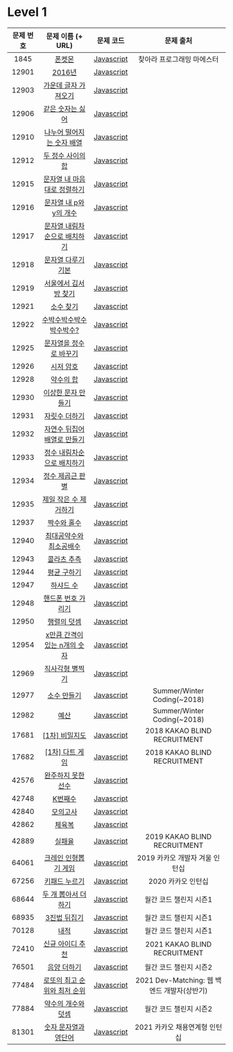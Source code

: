 # Level 1

| 문제 번호 | 문제 이름 (+ URL) | 문제 코드 | 문제 출처 |
|:----------:|:----------:|:----------:|:----------:|
| 1845 | [폰켓몬](https://programmers.co.kr/learn/courses/30/lessons/1845) | [Javascript]() | 찾아라 프로그래밍 마에스터 |
| 12901 |	[2016년](https://programmers.co.kr/learn/courses/30/lessons/12901) | [Javascript]() |  |
| 12903 | [가운데 글자 가져오기](https://programmers.co.kr/learn/courses/30/lessons/12903) | [Javascript]() |  |
| 12906 |	[같은 숫자는 싫어](https://programmers.co.kr/learn/courses/30/lessons/12906) | [Javascript]() |  |
| 12910 |	[나누어 떨어지는 숫자 배열](https://programmers.co.kr/learn/courses/30/lessons/12910) | [Javascript]() |  |
| 12912 |	[두 정수 사이의 합](https://programmers.co.kr/learn/courses/30/lessons/12912) | [Javascript]() |  |
| 12915 |	[문자열 내 마음대로 정렬하기](https://programmers.co.kr/learn/courses/30/lessons/12915) | [Javascript]() |  |
| 12916 |	[문자열 내 p와 y의 개수](https://programmers.co.kr/learn/courses/30/lessons/12916) | [Javascript]() |  |
| 12917 |	[문자열 내림차순으로 배치하기](https://programmers.co.kr/learn/courses/30/lessons/12917) | [Javascript]() |  |
| 12918 |	[문자열 다루기 기본](https://programmers.co.kr/learn/courses/30/lessons/12918) | [Javascript]() |  |
| 12919 |	[서울에서 김서방 찾기](https://programmers.co.kr/learn/courses/30/lessons/12919) | [Javascript]() |  |
| 12921 |	[소수 찾기](https://programmers.co.kr/learn/courses/30/lessons/12921) | [Javascript]() |  |
| 12922 |	[수박수박수박수박수박수?](https://programmers.co.kr/learn/courses/30/lessons/12922) | [Javascript]() |  |
| 12925 |	[문자열을 정수로 바꾸기](https://programmers.co.kr/learn/courses/30/lessons/12925) | [Javascript]() |  |
| 12926 |	[시저 암호](https://programmers.co.kr/learn/courses/30/lessons/12926) | [Javascript]() |  |
| 12928 |	[약수의 합](https://programmers.co.kr/learn/courses/30/lessons/12928) | [Javascript]() |  |
| 12930 |	[이상한 문자 만들기](https://programmers.co.kr/learn/courses/30/lessons/12930) | [Javascript]() |  |
| 12931 |	[자릿수 더하기](https://programmers.co.kr/learn/courses/30/lessons/12931) | [Javascript]() |  |
| 12932 |	[자연수 뒤집어 배열로 만들기](https://programmers.co.kr/learn/courses/30/lessons/12932) | [Javascript]() |  |
| 12933 |	[정수 내림차순으로 배치하기](https://programmers.co.kr/learn/courses/30/lessons/12933) | [Javascript]() |  |
| 12934 |	[정수 제곱근 판별](https://programmers.co.kr/learn/courses/30/lessons/12934) | [Javascript]() |  |
| 12935 |	[제일 작은 수 제거하기](https://programmers.co.kr/learn/courses/30/lessons/12935) | [Javascript]() |  |
| 12937 |	[짝수와 홀수](https://programmers.co.kr/learn/courses/30/lessons/12937) | [Javascript]() |  |
| 12940 |	[최대공약수와 최소공배수](https://programmers.co.kr/learn/courses/30/lessons/12940) | [Javascript]() |  |
| 12943 |	[콜라츠 추측](https://programmers.co.kr/learn/courses/30/lessons/12943) | [Javascript]() |  |
| 12944 |	[평균 구하기](https://programmers.co.kr/learn/courses/30/lessons/12944) | [Javascript]() |  |
| 12947 |	[하샤드 수](https://programmers.co.kr/learn/courses/30/lessons/12947) | [Javascript]() |  |
| 12948 |	[핸드폰 번호 가리기](https://programmers.co.kr/learn/courses/30/lessons/12948) | [Javascript]() |  |
| 12950 |	[행렬의 덧셈](https://programmers.co.kr/learn/courses/30/lessons/12950) | [Javascript]() |  |
| 12954 |	[x만큼 간격이 있는 n개의 숫자](https://programmers.co.kr/learn/courses/30/lessons/12954) | [Javascript]() |  |
| 12969 |	[직사각형 별찍기](https://programmers.co.kr/learn/courses/30/lessons/12969) | [Javascript]() |  |
| 12977 |	[소수 만들기](https://programmers.co.kr/learn/courses/30/lessons/12977) | [Javascript]() | Summer/Winter Coding(~2018) |
| 12982 |	[예산](https://programmers.co.kr/learn/courses/30/lessons/12982) | [Javascript]() | Summer/Winter Coding(~2018) |
| 17681 |	[[1차] 비밀지도](https://programmers.co.kr/learn/courses/30/lessons/17681) | [Javascript]() | 2018 KAKAO BLIND RECRUITMENT |
| 17682 |	[[1차] 다트 게임](https://programmers.co.kr/learn/courses/30/lessons/17682) | [Javascript]() | 2018 KAKAO BLIND RECRUITMENT |
| 42576	| [완주하지 못한 선수](https://programmers.co.kr/learn/courses/30/lessons/42576) | [Javascript]() |  |
| 42748	| [K번째수](https://programmers.co.kr/learn/courses/30/lessons/42748) | [Javascript]() |  |
| 42840	| [모의고사](https://programmers.co.kr/learn/courses/30/lessons/42840) | [Javascript]() |  |
| 42862	| [체육복](https://programmers.co.kr/learn/courses/30/lessons/42862) | [Javascript]() |  |
| 42889	| [실패율](https://programmers.co.kr/learn/courses/30/lessons/42889) | [Javascript]() | 2019 KAKAO BLIND RECRUITMENT |
| 64061	| [크레인 인형뽑기 게임](https://programmers.co.kr/learn/courses/30/lessons/64061) | [Javascript]() | 2019 카카오 개발자 겨울 인턴십 |
| 67256	| [키패드 누르기](https://programmers.co.kr/learn/courses/30/lessons/67256) | [Javascript]() | 2020 카카오 인턴십 |
| 68644	| [두 개 뽑아서 더하기](https://programmers.co.kr/learn/courses/30/lessons/68644) | [Javascript]() | 월간 코드 챌린지 시즌1 |
| 68935	| [3진법 뒤집기](https://programmers.co.kr/learn/courses/30/lessons/68935) | [Javascript]() | 월간 코드 챌린지 시즌1 |
| 70128	| [내적](https://programmers.co.kr/learn/courses/30/lessons/70128) | [Javascript]() | 월간 코드 챌린지 시즌1 |
| 72410	| [신규 아이디 추천](https://programmers.co.kr/learn/courses/30/lessons/72410) | [Javascript]() | 2021 KAKAO BLIND RECRUITMENT |
| 76501	| [음양 더하기](https://programmers.co.kr/learn/courses/30/lessons/76501) | [Javascript]() | 월간 코드 챌린지 시즌2 |
| 77484	| [로또의 최고 순위와 최저 순위](https://programmers.co.kr/learn/courses/30/lessons/77484) | [Javascript]() | 2021 Dev-Matching: 웹 백엔드 개발자(상반기) |
| 77884	| [약수의 개수와 덧셈](https://programmers.co.kr/learn/courses/30/lessons/77884) | [Javascript]() | 월간 코드 챌린지 시즌2 |
| 81301	| [숫자 문자열과 영단어](https://programmers.co.kr/learn/courses/30/lessons/81301) | [Javascript]() | 2021 카카오 채용연계형 인턴십 |
